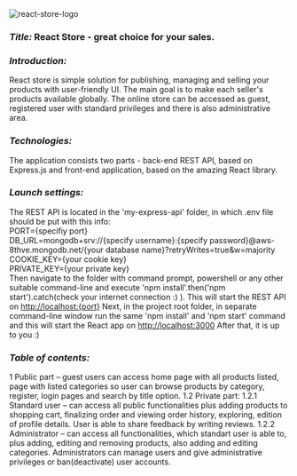 <img src="https://res.cloudinary.com/devpor11z/image/upload/v1597228588/nqmxfnsgbjtasmipxum7.png" alt="react-store-logo" />
<h3><i>Title: </i><b>React Store</b> - great choice for your sales.</h3>

### <i>Introduction: </i>
React store is simple solution for publishing, managing and selling your products with user-friendly UI.
The main goal is to make each seller's products available globally. The online store can be accessed as guest,
registered user with standard privileges and there is also administrative area.

### <i>Technologies: </i><br>
The application consists two parts - back-end REST API, based on Express.js and front-end application,
based on the amazing React library.

### <i>Launch settings: </i>
The REST API is located in the 'my-express-api' folder, in which .env file should be put with this info:<br>
PORT={specifiy port}<br>
DB_URL=mongodb+srv://{specify username}:{specify password}@aws-8thve.mongodb.net/{your database name}?retryWrites=true&w=majority<br>
COOKIE_KEY={your cookie key}<br>
PRIVATE_KEY={your private key}<br>
Then navigate to the folder with command prompt, powershell or
any other suitable command-line and execute 'npm install'.then('npm start').catch(check your internet connection :) ). This will start the REST API on
[http://localhost:{port}](http://localhost:{port})
Next, in the project root folder, in separate command-line window run the same 'npm install' and 'npm start' command and
this will start the React app on [http://localhost:3000](http://localhost:3000)
After that, it is up to you :)

### <i>Table of contents: </i>
1 Public part – guest users can access home page with all products listed, page with listed categories so user can browse products by category, register, login pages and search by title option.
1.2 Private part:
1.2.1 Standard user – can access all public functionalities plus adding products to shopping cart, finalizing order and viewing order history, exploring, edition of profile details. User is able to share feedback by writing reviews.
1.2.2 Administrator – can access all functionalities, which standart user is able to, plus adding, editing and removing products, also adding and editing categories. Administrators can manage users and give administrative privileges or ban(deactivate) user accounts.
